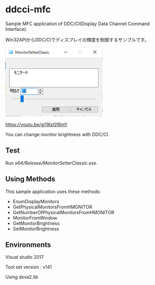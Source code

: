 # ddcci-mfc

Sample MFC application of DDC/CI(Display Data Channel Command Interface).

Win32APIからDDC/CIでディスプレイの輝度を制御するサンプルです。

![image-20210917154829592](README.assets/image-20210917154829592.png)

https://youtu.be/gj19IzGf8mY

You can change monitor brightness with DDC/CI.

## Test

Run *x64/Release/MonitorSetterClassic.exe*.

## Using Methods

This sample application uses these methods:

- EnumDisplayMonitors
- GetPhysicalMonitorsFromHMONITOR
- GetNumberOfPhysicalMonitorsFromHMONITOR
- MonitorFromWindow
- GetMonitorBrightness
- SetMonitorBrightness



## Environments

Visual studio 2017

Tool set version : v141

Using dxva2.lib
